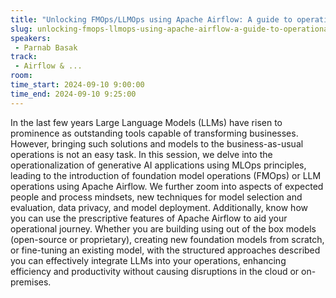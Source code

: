 ```yaml
---
title: "Unlocking FMOps/LLMOps using Apache Airflow: A guide to operationalizing and managing Large Language"
slug: unlocking-fmops-llmops-using-apache-airflow-a-guide-to-operationalizing-and-managing-large-language
speakers:
 - Parnab Basak
track:
 - Airflow & ...
room: 
time_start: 2024-09-10 9:00:00
time_end: 2024-09-10 9:25:00
---
```


In the last few years Large Language Models (LLMs) have risen to prominence as outstanding tools capable of transforming businesses. However, bringing such solutions and models to the business-as-usual operations is not an easy task. In this session, we delve into the operationalization of generative AI applications using MLOps principles, leading to the introduction of foundation model operations (FMOps) or LLM operations using Apache Airflow. We further zoom into aspects of expected people and process mindsets, new techniques for model selection and evaluation, data privacy, and model deployment. Additionally, know how you can use the prescriptive features of Apache Airflow to aid your operational journey. Whether you are building using out of the box models (open-source or proprietary), creating new foundation models from scratch, or fine-tuning an existing model, with the structured approaches described you can effectively integrate LLMs into your operations, enhancing efficiency and productivity without causing disruptions in the cloud or on-premises.